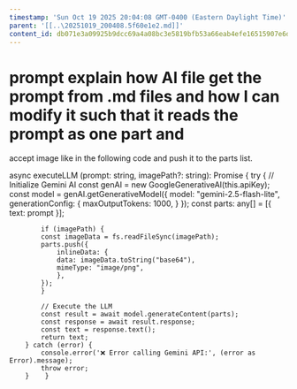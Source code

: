 ```yaml
---
timestamp: 'Sun Oct 19 2025 20:04:08 GMT-0400 (Eastern Daylight Time)'
parent: '[[..\20251019_200408.5f60e1e2.md]]'
content_id: db071e3a09925b9dcc69a4a08bc3e5819bfb53a66eab4efe16515907e6dfd0c2
---
```


# prompt explain how AI file get the prompt from .md files and how I can modify it such that it reads the prompt as one part and

accept image like in the following code and push it to the parts list.

async executeLLM (prompt: string, imagePath?: string): Promise<string> {
try {
// Initialize Gemini AI
const genAI = new GoogleGenerativeAI(this.apiKey);
const model = genAI.getGenerativeModel({
model: "gemini-2.5-flash-lite",
generationConfig: {
maxOutputTokens: 1000,
}
});
const parts: any\[] = \[{ text: prompt }];

```
        if (imagePath) {
        const imageData = fs.readFileSync(imagePath);
        parts.push({
            inlineData: {
            data: imageData.toString("base64"),
            mimeType: "image/png",
            },
        });
        }

        // Execute the LLM
        const result = await model.generateContent(parts);
        const response = await result.response;
        const text = response.text();
        return text;
    } catch (error) {
        console.error('❌ Error calling Gemini API:', (error as Error).message);
        throw error;
    }    }
```
